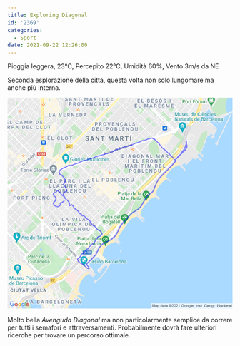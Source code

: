 ```yaml
---
title: Exploring Diagonal
id: '2369'
categories:
  - Sport
date: 2021-09-22 12:26:00
---
```


Pioggia leggera, 23°C, Percepito 22°C, Umidità 60%, Vento 3m/s da NE
<!-- more -->
Seconda esplorazione della città, questa volta non solo lungomare ma anche più interna.

![image](/images/2021/09/20210922-activity-map.png)

Molto bella _Avenguda Diagonal_ ma non particolarmente semplice da correre per tutti i semafori e attraversamenti. Probabilmente dovrà fare ulteriori ricerche per trovare un percorso ottimale.
